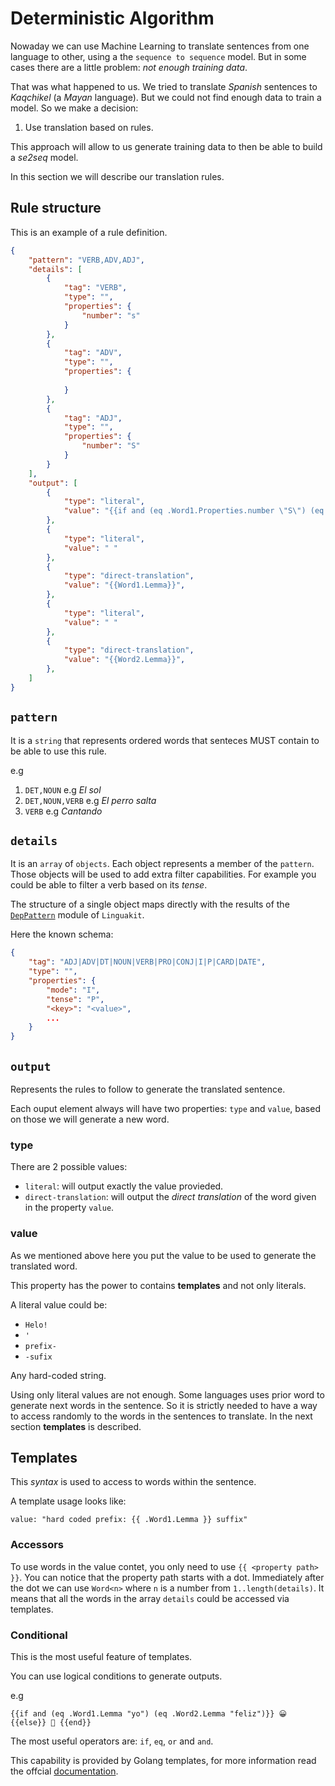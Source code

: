 # Deterministic Algorithm

Nowaday we can use Machine Learning to translate sentences from one language to other, using a the `sequence to sequence` model. But in some cases there are a little problem: _not enough training data_.

That was what happened to us. We tried to translate _Spanish_ sentences to _Kaqchikel_ (a _Mayan_ language). But we could not find enough data to train a model. So we make a decision: 

1. Use translation based on rules.

This approach will allow to us generate training data to then be able to build a _se2seq_ model.

In this section we will describe our translation rules.

## Rule structure

This is an example of a rule definition.

```json
{
    "pattern": "VERB,ADV,ADJ",
    "details": [
        {
            "tag": "VERB",
            "type": "",
            "properties": {
                "number": "s"
            }
        },
        {
            "tag": "ADV",
            "type": "",
            "properties": {
                
            }
        },
        {
            "tag": "ADJ",
            "type": "",
            "properties": {
                "number": "S"
            }
        }
    ],
    "output": [
        {
            "type": "literal",
            "value": "{{if and (eq .Word1.Properties.number \"S\") (eq .Word3.Properties.number \"S\")}} {{- \"a\" -}} {{else}} {{- \"r\" -}} {{end}}"
        },
        {
            "type": "literal",
            "value": " "
        },
        {
            "type": "direct-translation",
            "value": "{{Word1.Lemma}}",
        },
        {
            "type": "literal",
            "value": " "
        },
        {
            "type": "direct-translation",
            "value": "{{Word2.Lemma}}",
        },
    ]
}
```

## `pattern`

It is a `string` that represents ordered words that senteces MUST contain to be able to use this rule.

e.g
1. `DET,NOUN` e.g _El sol_
2. `DET,NOUN,VERB` e.g _El perro salta_
3. `VERB` e.g _Cantando_

## `details`

It is an `array` of `objects`. Each object represents a member of the `pattern`. Those objects will be used to add extra filter capabilities. For example you could be able to filter a verb based on its _tense_. 

The structure of a single object maps directly with the results of the [`DepPattern`](https://github.com/gamallo/DepPattern/blob/master/doc/tutorialGrammar.pdf) module of `Linguakit`.

Here the known schema:

```json
{
    "tag": "ADJ|ADV|DT|NOUN|VERB|PRO|CONJ|I|P|CARD|DATE",
    "type": "",
    "properties": {
        "mode": "I",
        "tense": "P",
        "<key>": "<value>",
        ...
    }
}
```

## `output`

Represents the rules to follow to generate the translated sentence.

Each ouput element always will have two properties: `type` and `value`, based on those we will generate a new word.

### **type**

There are 2 possible values:
- `literal`: will output exactly the value provieded.
- `direct-translation`: will output the _direct translation_ of the word given in the property `value`.

### **value**

As we mentioned above here you put the value to be used to generate the translated word.

This property has the power to contains **templates** and not only literals.

A literal value could be:
- `Helo!`
- `'`
- `prefix-`
- `-sufix`

Any hard-coded string. 

Using only literal values are not enough. Some languages uses prior word to generate next words in the sentence. So it is strictly needed to have a way to access randomly to the words in the sentences to translate. In the next section **templates** is described.

## Templates

This _syntax_ is used to access to words within the sentence.

A template usage looks like:

`value: "hard coded prefix: {{ .Word1.Lemma }} suffix"`

### Accessors

To use words in the value contet, you only need to use `{{ <property path> }}`.
You can notice that the property path starts with a dot. Immediately after the dot we can use `Word<n>` where `n` is a number from `1..length(details)`. It means that all the words in the array `details` could be accessed via templates.

### Conditional

This is the most useful feature of templates.

You can use logical conditions to generate outputs.

e.g 
```
{{if and (eq .Word1.Lemma "yo") (eq .Word2.Lemma "feliz")}} 😀 {{else}} 🥺 {{end}}
```

The most useful operators are: `if`, `eq`, `or` and `and`. 

This capability is provided by Golang templates, for more information read the offcial [documentation](https://golang.org/pkg/text/template/).
